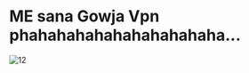 #  ME sana Gowja Vpn phahahahahahahahahahaha...

![12](https://github.com/user-attachments/assets/48c43ef6-d61d-4b92-a8ae-d8171ee7651a)
